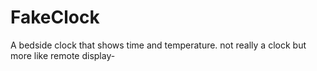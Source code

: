 # FakeClock
A bedside clock that shows time and temperature. not really a clock but more like remote display- 
